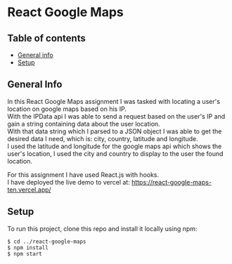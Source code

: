 # React Google Maps
## Table of contents
* [General info](#general-info)
* [Setup](#setup)

## General Info

In this React Google Maps assignment I was tasked with locating a user's location on google maps based on his IP. <br>
With the IPData api I was able to send a request based on the user's IP and gain a string containing data about the user location. <br>
With that data string which I parsed to a JSON object I was able to get the desired data I need, which is: city, country, latitude and longitude. <br>
I used the latitude and longitude for the google maps api which shows the user's location, I used the city and country to display to the user the found location.<br>

For this assignment I have used React.js with hooks.<br>
I have deployed the live demo to vercel at:
https://react-google-maps-ten.vercel.app/

## Setup
To run this project, clone this repo and install it locally using npm:

```
$ cd ../react-google-maps
$ npm install
$ npm start
```